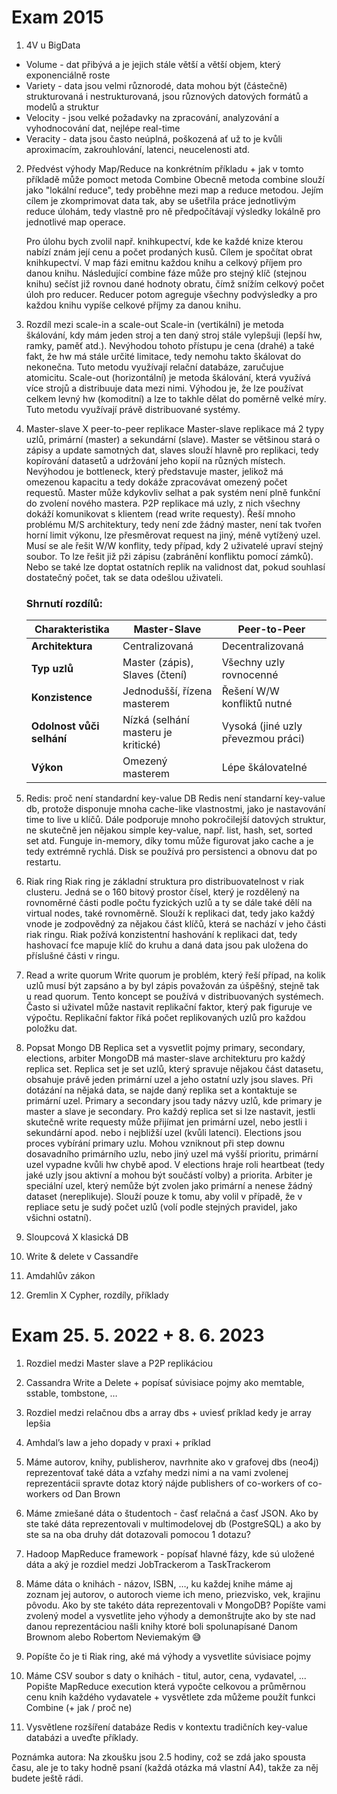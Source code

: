 # Exam 2015

1. 4V u BigData

-   Volume - dat přibývá a je jejich stále větší a větší objem, který exponenciálně roste
-   Variety - data jsou velmi různorodé, data mohou být (částečně) strukturovaná i nestrukturovaná, jsou různových datových formátů a modelů a struktur
-   Velocity - jsou velké požadavky na zpracování, analyzování a vyhodnocování dat, nejlépe real-time
-   Veracity - data jsou často neúplná, poškozená ať už to je kvůli aproximacím, zakrouhlování, latenci, neucelenosti atd.

2. Předvést výhody Map/Reduce na konkrétním příkladu + jak v tomto příkladě může pomoct metoda Combine
   Obecně metoda combine slouží jako "lokální reduce", tedy proběhne mezi map a reduce metodou. Jejím cílem je zkomprimovat data tak, aby se ušetřila práce jednotlivým reduce úlohám, tedy vlastně pro ně předpočítávají výsledky lokálně pro jednotlivé map operace.

    Pro úlohu bych zvolil např. knihkupectví, kde ke každé knize kterou nabízí znám její cenu a počet prodaných kusů. Cílem je spočítat obrat knihkupectví. V map fázi emitnu každou knihu a celkový příjem pro danou knihu. Následující combine fáze může pro stejný klíč (stejnou knihu) sečíst již rovnou dané hodnoty obratu, čímž snížím celkový počet úloh pro reducer. Reducer potom agreguje všechny podvýsledky a pro každou knihu vypíše celkové příjmy za danou knihu.

3. Rozdíl mezi scale-in a scale-out
   Scale-in (vertikální) je metoda škálování, kdy mám jeden stroj a ten daný stroj stále vylepšuji (lepší hw, ramky, paměť atd.). Nevýhodou tohoto přístupu je cena (drahé) a také fakt, že hw má stále určité limitace, tedy nemohu takto škálovat do nekonečna. Tuto metodu využívají relační databáze, zaručujue atomicitu.
   Scale-out (horizontální) je metoda škálování, která využívá více strojů a distribuuje data mezi nimi. Výhodou je, že lze používat celkem levný hw (komoditní) a lze to takhle dělat do poměrně velké míry. Tuto metodu využívají právě distribuované systémy.

4. Master-slave X peer-to-peer replikace
   Master-slave replikace má 2 typy uzlů, primární (master) a sekundární (slave). Master se většinou stará o zápisy a update samotných dat, slaves slouží hlavně pro replikaci, tedy kopírování datasetů a udržování jeho kopií na různých místech. Nevýhodou je bottleneck, který představuje master, jelikož má omezenou kapacitu a tedy dokáže zpracovávat omezený počet requestů. Master může kdykovliv selhat a pak systém není plně funkční do zvolení nového mastera.
   P2P replikace má uzly, z nich všechny dokáží komunikovat s klientem (read write requesty). Řeší mnoho problému M/S architektury, tedy není zde žádný master, není tak tvořen horní limit výkonu, lze přesměrovat request na jiný, méně vytížený uzel. Musí se ale řešit W/W konflity, tedy případ, kdy 2 uživatelé upraví stejný soubor. To lze řešit již pži zápisu (zabránění konfliktu pomocí zámků). Nebo se také lze doptat ostatních replik na validnost dat, pokud souhlasí dostatečný počet, tak se data odešlou uživateli.

    ### **Shrnutí rozdílů:**

    | Charakteristika           | Master-Slave                        | Peer-to-Peer                       |
    | ------------------------- | ----------------------------------- | ---------------------------------- |
    | **Architektura**          | Centralizovaná                      | Decentralizovaná                   |
    | **Typ uzlů**              | Master (zápis), Slaves (čtení)      | Všechny uzly rovnocenné            |
    | **Konzistence**           | Jednodušší, řízena masterem         | Řešení W/W konfliktů nutné         |
    | **Odolnost vůči selhání** | Nízká (selhání masteru je kritické) | Vysoká (jiné uzly převezmou práci) |
    | **Výkon**                 | Omezený masterem                    | Lépe škálovatelné                  |

5. Redis: proč není standardní key-value DB
   Redis není standarní key-value db, protože disponuje mnoha cache-like vlastnostmi, jako je nastavování time to live u klíčů.
   Dále podporuje mnoho pokročilejší datových struktur, ne skutečně jen nějakou simple key-value, např. list, hash, set, sorted set atd.
   Funguje in-memory, díky tomu může figurovat jako cache a je tedy extrémně rychlá. Disk se používá pro persistenci a obnovu dat po restartu.

6. Riak ring
   Riak ring je základní struktura pro distribuovatelnost v riak clusteru. Jedná se o 160 bitový prostor čísel, který je rozdělený na rovnoměrné části podle počtu fyzických uzlů a ty se dále také dělí na virtual nodes, také rovnoměrně. Slouží k replikaci dat, tedy jako každý vnode je zodpovědný za nějakou část klíčů, která se nachází v jeho části riak ringu. Riak požívá konzistentní hashování k replikaci dat, tedy hashovací fce mapuje klíč do kruhu a daná data jsou pak uložena do příslušné části v ringu.

7. Read a write quorum
   Write quorum je problém, který řeší případ, na kolik uzlů musí být zapsáno a by byl zápis považován za úšpěšný, stejně tak u read quorum.
   Tento koncept se používá v distribuovaných systémech. Často si uživatel může nastavit replikační faktor, který pak figuruje ve výpočtu. Replikační faktor říká počet replikovaných uzlů pro každou položku dat.

8. Popsat Mongo DB Replica set a vysvetlit pojmy primary, secondary, elections, arbiter
   MongoDB má master-slave architekturu pro každý replica set. Replica set je set uzlů, který spravuje nějakou část datasetu, obsahuje právě jeden primární uzel a jeho ostatní uzly jsou slaves.
   Při dotázání na nějaká data, se najde daný replika set a kontaktuje se primární uzel. Primary a secondary jsou tady názvy uzlů, kde primary je master a slave je secondary. Pro každý replica set si lze nastavit, jestli skutečně write requesty může přijímat jen primární uzel, nebo jestli i sekundární apod. nebo i nejbližší uzel (kvůli latenci).
   Elections jsou proces vybírání primary uzlu. Mohou vzniknout při step downu dosavadního primárního uzlu, nebo jiný uzel má vyšší prioritu, primární uzel vypadne kvůli hw chybě apod.
   V elections hraje roli heartbeat (tedy jaké uzly jsou aktivní a mohou být součástí volby) a priorita.
   Arbiter je speciální uzel, který nemůže být zvolen jako primární a nenese žádný dataset (nereplikuje). Slouží pouze k tomu, aby volil v případě, že v repliace setu je sudý počet uzlů (volí podle stejných pravidel, jako všichni ostatní).

9. Sloupcová X klasická DB

10. Write & delete v Cassandře

11. Amdahlův zákon

12. Gremlin X Cypher, rozdíly, příklady

# Exam 25. 5. 2022 + 8. 6. 2023

1. Rozdiel medzi Master slave a P2P replikáciou

2. Cassandra Write a Delete + popísať súvisiace pojmy ako memtable, sstable, tombstone, …

3. Rozdiel medzi relačnou dbs a array dbs + uviesť príklad kedy je array lepšia

4. Amhdal’s law a jeho dopady v praxi + príklad

5. Máme autorov, knihy, publisherov, navrhnite ako v grafovej dbs (neo4j) reprezentovať také dáta a vzťahy medzi nimi a na vami zvolenej reprezentácii spravte dotaz ktorý nájde publishers of co-workers of co-workers od Dan Brown

6. Máme zmiešané dáta o študentoch - časť relačná a časť JSON. Ako by ste také dáta reprezentovali v multimodelovej db (PostgreSQL) a ako by ste sa na oba druhy dát dotazovali pomocou 1 dotazu?

7. Hadoop MapReduce framework - popísať hlavné fázy, kde sú uložené dáta a aký je rozdiel medzi JobTrackerom a TaskTrackerom

8. Máme dáta o knihách - názov, ISBN, …, ku každej knihe máme aj zoznam jej autorov, o autoroch vieme ich meno, priezvisko, vek, krajinu pôvodu. Ako by ste takéto dáta reprezentovali v MongoDB? Popíšte vami zvolený model a vysvetlite jeho výhody a demonštrujte ako by ste nad danou reprezentáciou našli knihy ktoré boli spolunapísané Danom Brownom alebo Robertom Neviemakým 😅

9. Popíšte čo je ti Riak ring, aké má výhody a vysvetlite súvisiace pojmy

10. Máme CSV soubor s daty o knihách - titul, autor, cena, vydavatel, ... Popište MapReduce execution která vypočte celkovou a průměrnou cenu knih každého vydavatele + vysvětlete zda můžeme použít funkci Combine (+ jak / proč ne)

11. Vysvětlene rozšíření databáze Redis v kontextu tradičních key-value databázi a uveďte příklady.

Poznámka autora:
Na zkoušku jsou 2.5 hodiny, což se zdá jako spousta času, ale je to taky hodně psaní (každá otázka má vlastní A4), takže za něj budete ještě rádi.
